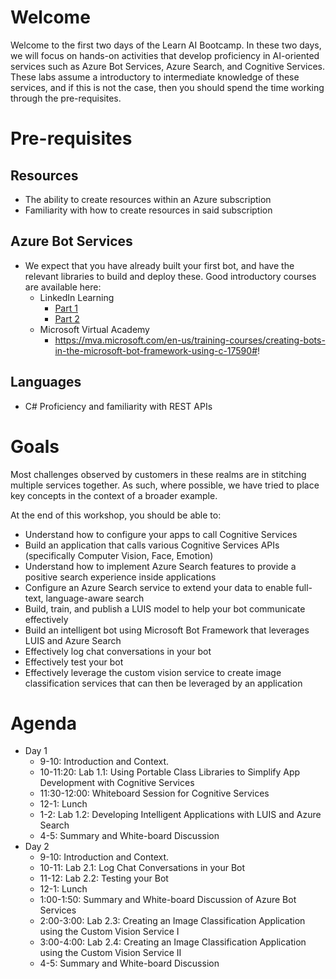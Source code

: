 # Welcome

Welcome to the first two days of the Learn AI Bootcamp. In these two days, we will focus on hands-on activities that develop proficiency in AI-oriented services such as Azure Bot Services, Azure Search, and Cognitive Services. These labs assume a introductory to intermediate knowledge of these services, and if this is not the case, then you should spend the time working through the pre-requisites.

# Pre-requisites

## Resources

- The ability to create resources within an Azure subscription
- Familiarity with how to create resources in said subscription

## Azure Bot Services

- We expect that you have already built your first bot, and have the relevant libraries to build and deploy these. Good introductory courses are available here:
  - LinkedIn Learning
    - [Part 1](https://www.linkedin.com/learning/creating-bots-with-the-microsoft-bot-framework-part-1)
    - [Part 2](https://www.linkedin.com/learning/creating-bots-with-the-microsoft-bot-framework-part-2)
  - Microsoft Virtual Academy
    - https://mva.microsoft.com/en-us/training-courses/creating-bots-in-the-microsoft-bot-framework-using-c-17590#!

 ## Languages

- C# Proficiency and familiarity with REST APIs

# Goals

Most challenges observed by customers in these realms are in stitching multiple services together. As such, where possible, we have tried to place key concepts in the context of a broader example. 

At the end of this workshop, you should be able to:

- Understand how to configure your apps to call Cognitive Services
- Build an application that calls various Cognitive Services APIs (specifically Computer Vision, Face, Emotion)
- Understand how to implement Azure Search features to provide a positive search experience inside applications
- Configure an Azure Search service to extend your data to enable full-text, language-aware search
- Build, train, and publish a LUIS model to help your bot communicate effectively
- Build an intelligent bot using Microsoft Bot Framework that leverages LUIS and Azure Search
- Effectively log chat conversations in your bot
- Effectively test your bot
- Effectively leverage the custom vision service to create image classification services that can then be leveraged by an application


# Agenda

- Day 1
  - 9-10: Introduction and Context. 
  - 10-11:20: Lab 1.1: Using Portable Class Libraries to Simplify App Development with Cognitive Services
  - 11:30-12:00: Whiteboard Session for Cognitive Services
  - 12-1: Lunch
  - 1-2: Lab 1.2: Developing Intelligent Applications with LUIS and Azure Search
  - 4-5: Summary and White-board Discussion
- Day 2 
  - 9-10: Introduction and Context.
  - 10-11: Lab 2.1: Log Chat Conversations in your Bot 
  - 11-12: Lab 2.2: Testing your Bot
  - 12-1: Lunch
  - 1:00-1:50: Summary and White-board Discussion of Azure Bot Services
  - 2:00-3:00: Lab 2.3: Creating an Image Classification Application using the Custom Vision Service I
  - 3:00-4:00: Lab 2.4: Creating an Image Classification Application using the Custom Vision Service II
  - 4-5: Summary and White-board Discussion

